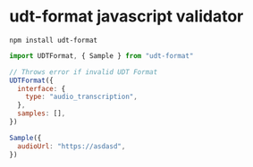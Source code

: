 # udt-format javascript validator

`npm install udt-format`

```javascript
import UDTFormat, { Sample } from "udt-format"

// Throws error if invalid UDT Format
UDTFormat({
  interface: {
    type: "audio_transcription",
  },
  samples: [],
})

Sample({
  audioUrl: "https://asdasd",
})
```
